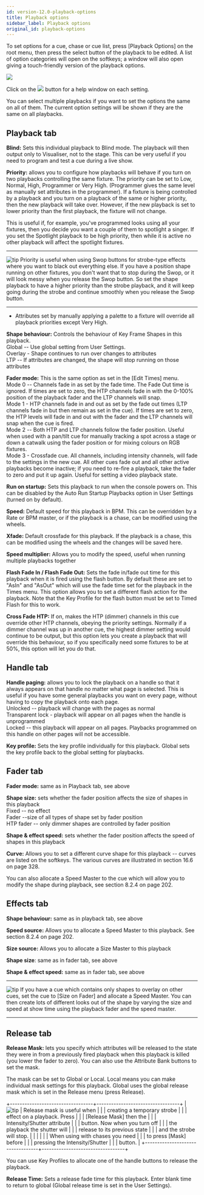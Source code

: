 ```yaml
---
id: version-12.0-playback-options
title: Playback options
sidebar_label: Playback options
original_id: playback-options
---
```


To set options for a cue, chase or cue list, press \[Playback Options\]
on the root menu, then press the select button of the playback to be
edited. A list of option categories will open on the softkeys; a window
will also open giving a touch-friendly version of the playback options.

![](/docs/images/image244.png)

Click on the ![](/docs/images/image245.png) button for a help window on each setting.

You can select multiple playbacks if you want to set the options the
same on all of them. The current option settings will be shown if they
are the same on all playbacks.

## Playback tab


**Blind:** Sets this individual playback to Blind mode. The playback
will then output only to Visualiser, not to the stage. This can be very
useful if you need to program and test a cue during a live show.

**Priority:** allows you to configure how playbacks will behave if you
turn on two playbacks controlling the same fixture. The priority can be
set to Low, Normal, High, Programmer or Very High. (Programmer gives the
same level as manually set attributes in the programmer). If a fixture
is being controlled by a playback and you turn on a playback of the same
or higher priority, then the new playback will take over. However, if
the new playback is set to lower priority than the first playback, the
fixture will not change.

This is useful if, for example, you've programmed looks using all your
fixtures, then you decide you want a couple of them to spotlight a
singer. If you set the Spotlight playback to be high priority, then
while it is active no other playback will affect the spotlight fixtures.

  -------------------------------------------------------------------------------------------- -------------------------------------------------------------------------------------------------------------------------------------------------------------------------------------------------------------------------------------------------------------------------------------------------------------------------------------------------------------------------------------------------------------------------------------------------------------
  ![tip](/docs/images/image7.png)   Priority is useful when using Swop buttons for strobe-type effects where you want to black out everything else. If you have a position shape running on other fixtures, you don't want that to stop during the Swop, or it will look messy when you release the Swop button. So set the shape playback to have a higher priority than the strobe playback, and it will keep going during the strobe and continue smoothly when you release the Swop button.
  -------------------------------------------------------------------------------------------- -------------------------------------------------------------------------------------------------------------------------------------------------------------------------------------------------------------------------------------------------------------------------------------------------------------------------------------------------------------------------------------------------------------------------------------------------------------

-   Attributes set by manually applying a palette to a fixture will
    override all playback priorities except Very High.

**Shape behaviour:** Controls the behaviour of Key Frame Shapes in this
playback.\
Global -- Use global setting from User Settings.\
Overlay - Shape continues to run over changes to attributes\
LTP -- If attributes are changed, the shape will stop running on those
attributes

**Fader mode:** This is the same option as set in the \[Edit Times\]
menu.\
Mode 0 -- Channels fade in as set by the fade time. The Fade Out time is
ignored. If times are set to zero, the HTP channels fade in with the
0-100% position of the playback fader and the LTP channels will snap.\
Mode 1 - HTP channels fade in and out as set by the fade out times (LTP
channels fade in but then remain as set in the cue). If times are set to
zero, the HTP levels will fade in and out with the fader and the LTP
channels will snap when the cue is fired.\
Mode 2 -- Both HTP and LTP channels follow the fader position. Useful
when used with a pan/tilt cue for manually tracking a spot across a
stage or down a catwalk using the fader position or for mixing colours
on RGB fixtures.\
Mode 3 - Crossfade cue. All channels, including intensity channels, will
fade to the settings in the new cue. All other cues fade out and all
other active playbacks become inactive; if you need to re-fire a
playback, take the fader to zero and put it up again. Useful for setting
a video playback state.

**Run on startup:** Sets this playback to run when the console powers
on. This can be disabled by the Auto Run Startup Playbacks option in
User Settings (turned on by default).

**Speed:** Default speed for this playback in BPM. This can be
overridden by a Rate or BPM master, or if the playback is a chase, can
be modified using the wheels.

**Xfade:** Default crossfade for this playback. If the playback is a
chase, this can be modified using the wheels and the changes will be
saved here.

**Speed multiplier:** Allows you to modify the speed, useful when
running multiple playbacks together

**Flash Fade In / Flash Fade Out:** Sets the fade in/fade out time for
this playback when it is fired using the flash button. By default these
are set to "AsIn" and "AsOut" which will use the fade time set for the
playback in the Times menu. This option allows you to set a different
flash action for the playback. Note that the Key Profile for the flash
button must be set to Timed Flash for this to work.

**Cross Fade HTP:** If on, makes the HTP (dimmer) channels in this cue
override other HTP channels, obeying the priority settings. Normally if
a dimmer channel was up in another cue, the highest dimmer setting would
continue to be output, but this option lets you create a playback that
will override this behaviour, so if you specifically need some fixtures
to be at 50%, this option will let you do that.

## Handle tab


**Handle paging:** allows you to lock the playback on a handle so that
it always appears on that handle no matter what page is selected. This
is useful if you have some general playbacks you want on every page,
without having to copy the playback onto each page.\
Unlocked -- playback will change with the pages as normal\
Transparent lock - playback will appear on all pages when the handle is
unprogrammed\
Locked -- this playback will appear on all pages. Playbacks programmed
on this handle on other pages will not be accessible.

**Key profile:** Sets the key profile individually for this playback.
Global sets the key profile back to the global setting for playbacks.

## Fader tab

**Fader mode:** same as in Playback tab, see above

**Shape size:** sets whether the fader position affects the size of
shapes in this playback\
Fixed -- no effect\
Fader --size of all types of shape set by fader position\
HTP fader -- only dimmer shapes are controlled by fader position

**Shape & effect speed:** sets whether the fader position affects the
speed of shapes in this playback

**Curve:** Allows you to set a different curve shape for this playback
-- curves are listed on the softkeys. The various curves are illustrated
in section 16.6 on page 328.

You can also allocate a Speed Master to the cue which will allow you to
modify the shape during playback, see section 8.2.4 on page 202.

## Effects tab


**Shape behaviour:** same as in playback tab, see above

**Speed source:** Allows you to allocate a Speed Master to this
playback. See section 8.2.4 on page 202.

**Size source:** Allows you to allocate a Size Master to this playback

**Shape size**: same as in fader tab, see above

**Shape & effect speed:** same as in fader tab, see above

  -------------------------------------------------------------------------------------------- ---------------------------------------------------------------------------------------------------------------------------------------------------------------------------------------------------------------------------------------------------------------------------------------------
  ![tip](/docs/images/image7.png)   If you have a cue which contains only shapes to overlay on other cues, set the cue to \[Size on Fader\] and allocate a Speed Master. You can then create lots of different looks out of the shape by varying the size and speed at show time using the playback fader and the speed master.
  -------------------------------------------------------------------------------------------- ---------------------------------------------------------------------------------------------------------------------------------------------------------------------------------------------------------------------------------------------------------------------------------------------

## Release tab


**Release Mask:** lets you specify which attributes will be released to
the state they were in from a previously fired playback when this
playback is killed (you lower the fader to zero). You can also use the
Attribute Bank buttons to set the mask.

The mask can be set to Global or Local. Local means you can make
individual mask settings for this playback. Global uses the global
release mask which is set in the Release menu (press Release).

+----------------------------------+----------------------------------+
| ![tip](/docs/images/image7.png)  | Release mask is useful when      |
|                                  | creating a temporary strobe      |
|                                  | effect on a playback. Press      |
|                                  | \[Release Mask\] then the        |
|                                  | Intensity/Shutter attribute      |
|                                  | button. Now when you turn off    |
|                                  | the playback the shutter will    |
|                                  | release to its previous state    |
|                                  | and the strobe will stop.        |
|                                  |                                  |
|                                  | When using with chases you need  |
|                                  | to press \[Mask\] before         |
|                                  | pressing the Intensity/Shutter   |
|                                  | button.                          |
+----------------------------------+----------------------------------+

You can use Key Profiles to allocate one of the handle buttons to
release the playback.

**Release Time:** Sets a release fade time for this playback. Enter
blank time to return to global (Global release time is set in the User
Settings).
